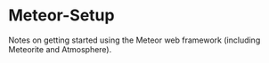 Meteor-Setup
============

Notes on getting started using the Meteor web framework (including Meteorite and Atmosphere).

